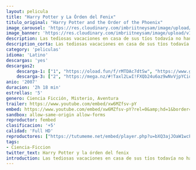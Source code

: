 ```yaml
---
layout: pelicula
title: "Harry Potter y La Órden del Fenix"
titulo_original: "Harry Potter and the Order of the Phoenix"
image_carousel: 'https://res.cloudinary.com/imbriitneysam/image/upload/v1542939555/harry5-poster-min.jpg'
image_banner: 'https://res.cloudinary.com/imbriitneysam/image/upload/v1542939555/harry5-banner-min.jpg'
description: Las tediosas vacaciones en casa de sus tíos todavía no han acabado y Harry se encuentra más inquieto que nunca. Apenas ha tenido noticias de Ron y Hermione y presiente que algo extraño está sucediendo en Hogwarts. En efecto, cuando por fin empieza el curso, sus temores se hacen realidad. El Ministerio de Magia niega que Voldemort haya regresado e inicia una campaña de desprestigio contra Harry y Dumbledore, encomendando a la horrible profesora Dolores Umbridge la tarea de vigilar todos sus movimientos. Así, pues, además de sentirse solo e incomprendido, Harry sospecha que Voldemort puede adivinar sus pensamientos e intuye que el temible mago trata de apoderarse de un objeto secreto que le permitiría recuperar su destructivo poder.
description_corta: Las tediosas vacaciones en casa de sus tíos todavía no han acabado y Harry se encuentra más inquieto que nunca. Apenas ha tenido noticias de Ron y Hermione y presiente que algo extraño está sucediendo en Hogwarts. En efecto, cuando por...
category: 'peliculas'
idioma: 'Latino'
descargas: 'yes'
descargas2:
    descarga-1: ["1", "https://oload.fun/f/rMTDAc7dtSw", "https://www.google.com/s2/favicons?domain=openload.co","OpenLoad","https://res.cloudinary.com/imbriitneysam/image/upload/v1541473684/mexico.png", "Latino", "Full HD"]
    descarga-3: ["2", "https://mega.nz/#!Taxl2LwI!FXQb24u6az9wNvVjpYCioWsvbG9RWGPUu_TtMqWTFEQ", "https://www.google.com/s2/favicons?domain=mega.nz","Mega","https://res.cloudinary.com/imbriitneysam/image/upload/v1541473684/mexico.png", "Latino", "Full HD"]
anio: '2007'
duracion: '2h 18 min'
estrellas: '5'
genero: Ciencia Ficción, Misterio, Aventura
trailer: https://www.youtube.com/embed/xw6MZfsv-pY
embed: https://www.youtube.com/embed/xw6MZfsv-pY?rel=0&amp;hd=1&border=0&wmode=opaque&enablejsapi=1&modestbranding=1&controls=1&showinfo=1
sandbox: allow-same-origin allow-forms
reproductor: fembed
clasificacion: '+5'
calidad: 'Full HD'
reproductores: ["https://tutumeme.net/embed/player.php?u=bXQ3ajJOaW1wcFRGcEs2VW5XRGExTlRPMytmUnc3bHVwcWhoenVIUjI5SHF5TlNwc0taaG1jN2gwZHZSNTlIRHVhV2tZWitkNUtDVDNOL1ZvYW1rYjJOb25xQT0","https://api.cuevana3.io/olpremium/gd.php?file=ek5lbm9xYWNrS0xNejZabVlkSFIyTkxQb3BPWDB0UFkwY3lvbjJIRjBPQ1QwNStUck1mVG9kVExvM0djeHA3VnFybXRscUdvMWRXNHRZbU1lYXVUeDg2cGpKVmp4cXpBejYxcGpHWFNyc0tzeTJpQW9ieXJ6ZEdVcll5Z202UFh2TEduaDRtb3A5YXJ6NFdWb2F6UnpibTlpNGRsMHEvSnVMbU1sb2ZHdXNtV21LS0JlNmVWeVphNWVvaDd4czNFMGJtbWhtYk9yZFhSMDUrRm5wYloxcGJHYklLRWlNbmYxOG1ZYjZ6SDFBPT0","https://tutumeme.net/embed/player.php?u=bXQ3ajJOaW1wcFRGcEs2VW5XRGExTlRPMytmUnc3bHVwcWhoenVIUjI5SHF5TlNwc0taaG1jN2gwZHZSNTlIRHVhV2tZWitkNUtDVDNOL1ZvYW1rYjJOb25wOD0","https://tutumeme.net/embed/player.php?u=bXQ3ajJOaW1wcFRGcEs2VW5XRGExTlRPMytmUnc3bHVwcWhoenVIUjI5SHF5TlNwc0taaG1jN2gwZHZSNTlIRHVhV2tZWitkNUtDVDNOL1ZvYW1rYjJOb241OD0","https://www.zembed.to/public/dist/asteroid.html?id=931dd3b40528f477fc42c457cfcc9525&title=Harry%20Potter%20and%20the%20Order%20of%20the%20Phoenix"]
tags:
- Ciencia-Ficcion
twitter_text: Harry Potter y la órden del fenix
introduction: Las tediosas vacaciones en casa de sus tíos todavía no han acabado y Harry se encuentra más inquieto que nunca. Apenas ha tenido noticias de Ron y Hermione y presiente que algo extraño está sucediendo en Hogwarts. En efecto, cuando por
---
```












